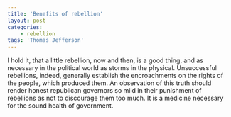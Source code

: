 ```yaml
---
title: 'Benefits of rebellion'
layout: post
categories:
    - rebellion
tags: 'Thomas Jefferson'
---
```


I hold it, that a little rebellion, now and then, is a good thing, and as necessary in the political world as storms in the physical. Unsuccessful rebellions, indeed, generally establish the encroachments on the rights of the people, which produced them. An observation of this truth should render honest republican governors so mild in their punishment of rebellions as not to discourage them too much. It is a medicine necessary for the sound health of government.
